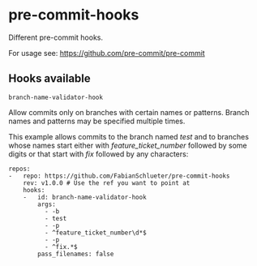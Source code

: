 # pre-commit-hooks

Different pre-commit hooks.

For usage see: https://github.com/pre-commit/pre-commit

## Hooks available

`branch-name-validator-hook`

Allow commits only on branches with certain names or patterns. Branch names and patterns may be specified multiple times.

This example allows commits to the branch named _test_ and to branches whose names start either with _feature\_ticket\_number_ followed by some digits or that start with _fix_ followed by any characters:

```
repos:
-   repo: https://github.com/FabianSchlueter/pre-commit-hooks
    rev: v1.0.0 # Use the ref you want to point at
    hooks:
    -   id: branch-name-validator-hook
        args:
          - -b
          - test
          - -p
          - ^feature_ticket_number\d*$
          - -p
          - ^fix.*$
        pass_filenames: false
```